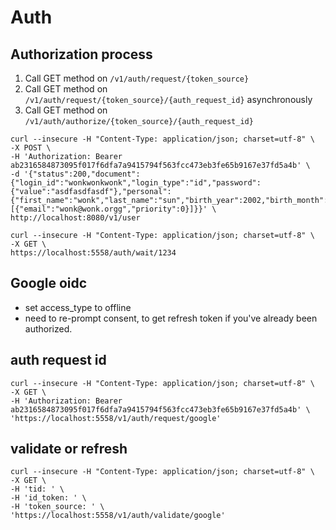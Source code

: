 # Auth

## Authorization process
1. Call GET method on `/v1/auth/request/{token_source}`
2. Call GET method on `/v1/auth/request/{token_source}/{auth_request_id}` asynchronously
3. Call GET method on `/v1/auth/authorize/{token_source}/{auth_request_id}`


```
curl --insecure -H "Content-Type: application/json; charset=utf-8" \
-X POST \
-H 'Authorization: Bearer ab2316584873095f017f6dfa7a9415794f563fcc473eb3fe65b9167e37fd5a4b' \
-d '{"status":200,"document":{"login_id":"wonkwonkwonk","login_type":"id","password":{"value":"asdfasdfasdf"},"personal":{"first_name":"wonk","last_name":"sun","birth_year":2002,"birth_month":1,"birth_day":2,"gender":"M","nationality":"KOR"},"emails":[{"email":"wonk@wonk.orgg","priority":0}]}}' \
http://localhost:8080/v1/user

curl --insecure -H "Content-Type: application/json; charset=utf-8" \
-X GET \
https://localhost:5558/auth/wait/1234
```

## Google oidc
- set access_type to offline
- need to re-prompt consent, to get refresh token if you've already been authorized.

## auth request id
```
curl --insecure -H "Content-Type: application/json; charset=utf-8" \
-X GET \
-H 'Authorization: Bearer ab2316584873095f017f6dfa7a9415794f563fcc473eb3fe65b9167e37fd5a4b' \
'https://localhost:5558/v1/auth/request/google'
```

## validate or refresh
```
curl --insecure -H "Content-Type: application/json; charset=utf-8" \
-X GET \
-H 'tid: ' \
-H 'id_token: ' \
-H 'token_source: ' \
'https://localhost:5558/v1/auth/validate/google'
```